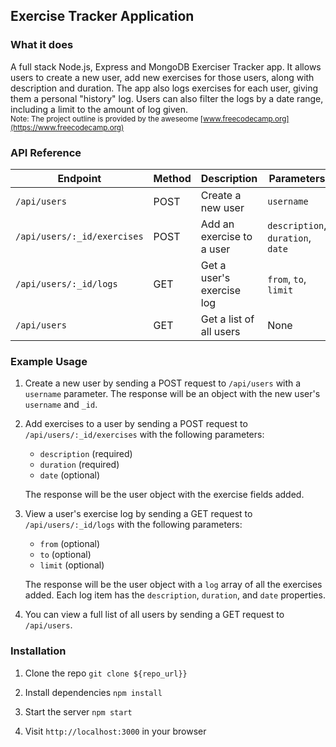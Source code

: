 ## Exercise Tracker Application

### What it does

A full stack Node.js, Express and MongoDB Exerciser Tracker app. It allows users to create
a new user, add new exercises for those users, along with description and duration. The app
also logs exercises for each user, giving them a personal "history" log. Users can also
filter the logs by a date range, including a limit to the amount of log given.
<br>
<sub>Note: The project outline is provided by the aweseome [www.freecodecamp.org](https://www.freecodecamp.org)</sub>

### API Reference

| Endpoint                    | Method | Description               | Parameters                        |
| --------------------------- | ------ | ------------------------- | --------------------------------- |
| `/api/users`                | POST   | Create a new user         | `username`                        |
| `/api/users/:_id/exercises` | POST   | Add an exercise to a user | `description`, `duration`, `date` |
| `/api/users/:_id/logs`      | GET    | Get a user's exercise log | `from`, `to`, `limit`             |
| `/api/users`                | GET    | Get a list of all users   | None                              |



### Example Usage

1. Create a new user by sending a POST request to `/api/users` with a `username`
   parameter. The response will be an object with the new user's `username` and
   `_id`.

2. Add exercises to a user by sending a POST request to
   `/api/users/:_id/exercises` with the following parameters:

    - `description` (required)
    - `duration` (required)
    - `date` (optional)

    The response will be the user object with the exercise fields added.

3. View a user's exercise log by sending a GET request to  
   `/api/users/:_id/logs` with the following parameters:

    - `from` (optional)
    - `to` (optional)
    - `limit` (optional)

    The response will be the user object with a `log` array of all the exercises
    added. Each log item has the `description`, `duration`, and `date` properties.

4. You can view a full list of all users by sending a GET request to
   `/api/users`.


### Installation

1. Clone the repo `git clone ${repo_url}}`

2. Install dependencies `npm install`

3. Start the server `npm start`

4. Visit `http://localhost:3000` in your browser
